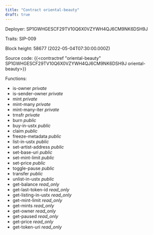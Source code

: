 ```yaml
---
title: "Contract oriental-beauty"
draft: true
---
```

Deployer: SP1GWHGESCF29TV10Q6X0VZYWH4QJ6CM9NK6DSH9J

Traits:
SIP-009 



Block height: 58677 (2022-05-04T07:30:00.000Z)

Source code: {{<contractref "oriental-beauty" SP1GWHGESCF29TV10Q6X0VZYWH4QJ6CM9NK6DSH9J oriental-beauty>}}

Functions:

* is-owner _private_
* is-sender-owner _private_
* mint _private_
* mint-many _private_
* mint-many-iter _private_
* trnsfr _private_
* burn _public_
* buy-in-ustx _public_
* claim _public_
* freeze-metadata _public_
* list-in-ustx _public_
* set-artist-address _public_
* set-base-uri _public_
* set-mint-limit _public_
* set-price _public_
* toggle-pause _public_
* transfer _public_
* unlist-in-ustx _public_
* get-balance _read_only_
* get-last-token-id _read_only_
* get-listing-in-ustx _read_only_
* get-mint-limit _read_only_
* get-mints _read_only_
* get-owner _read_only_
* get-paused _read_only_
* get-price _read_only_
* get-token-uri _read_only_
